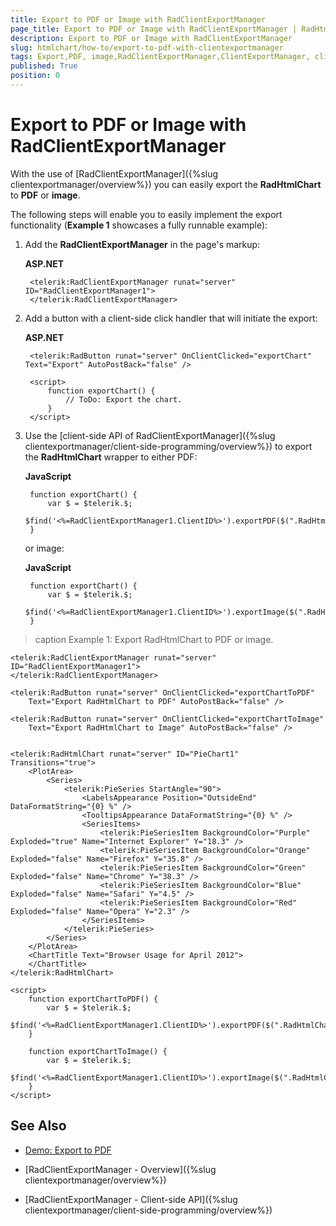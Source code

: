 ```yaml
---
title: Export to PDF or Image with RadClientExportManager
page_title: Export to PDF or Image with RadClientExportManager | RadHtmlChart for ASP.NET AJAX Documentation
description: Export to PDF or Image with RadClientExportManager
slug: htmlchart/how-to/export-to-pdf-with-clientexportmanager
tags: Export,PDF, image,RadClientExportManager,ClientExportManager, client-side
published: True
position: 0
---
```


# Export to PDF or Image with RadClientExportManager

With the use of [RadClientExportManager]({%slug clientexportmanager/overview%}) you can easily export the **RadHtmlChart** to **PDF** or **image**. 

The following steps will enable you to easily implement the export functionality (**Example 1** showcases a fully runnable example):

1. Add the **RadClientExportManager** in the page's markup:

	**ASP.NET**

		<telerik:RadClientExportManager runat="server" ID="RadClientExportManager1">
	    </telerik:RadClientExportManager>

1. Add a button with a client-side click handler that will initiate the export:

	**ASP.NET**

		<telerik:RadButton runat="server" OnClientClicked="exportChart" Text="Export" AutoPostBack="false" />
		
		<script>
			function exportChart() {
			    // ToDo: Export the chart.
			}
		</script>

1. Use the [client-side API of RadClientExportManager]({%slug clientexportmanager/client-side-programming/overview%}) to export the **RadHtmlChart** wrapper to either PDF: 

	**JavaScript**	

		function exportChart() {
			var $ = $telerik.$;
			$find('<%=RadClientExportManager1.ClientID%>').exportPDF($(".RadHtmlChart"));
		}
	
	or image:

	**JavaScript**

		function exportChart() {
			var $ = $telerik.$;
			$find('<%=RadClientExportManager1.ClientID%>').exportImage($(".RadHtmlChart"));
		}


>caption Example 1: Export RadHtmlChart to PDF or image.

````ASP.NET
<telerik:RadClientExportManager runat="server" ID="RadClientExportManager1">
</telerik:RadClientExportManager>

<telerik:RadButton runat="server" OnClientClicked="exportChartToPDF" 
    Text="Export RadHtmlChart to PDF" AutoPostBack="false" />

<telerik:RadButton runat="server" OnClientClicked="exportChartToImage" 
    Text="Export RadHtmlChart to Image" AutoPostBack="false" />


<telerik:RadHtmlChart runat="server" ID="PieChart1" Transitions="true">
    <PlotArea>
        <Series>
            <telerik:PieSeries StartAngle="90">
                <LabelsAppearance Position="OutsideEnd" DataFormatString="{0} %" />
                <TooltipsAppearance DataFormatString="{0} %" />
                <SeriesItems>
                    <telerik:PieSeriesItem BackgroundColor="Purple" Exploded="true" Name="Internet Explorer" Y="18.3" />
                    <telerik:PieSeriesItem BackgroundColor="Orange" Exploded="false" Name="Firefox" Y="35.8" />
                    <telerik:PieSeriesItem BackgroundColor="Green" Exploded="false" Name="Chrome" Y="38.3" />
                    <telerik:PieSeriesItem BackgroundColor="Blue" Exploded="false" Name="Safari" Y="4.5" />
                    <telerik:PieSeriesItem BackgroundColor="Red" Exploded="false" Name="Opera" Y="2.3" />
                </SeriesItems>
            </telerik:PieSeries>
        </Series>
    </PlotArea>
    <ChartTitle Text="Browser Usage for April 2012">
    </ChartTitle>
</telerik:RadHtmlChart>

<script>
    function exportChartToPDF() {
        var $ = $telerik.$;
        $find('<%=RadClientExportManager1.ClientID%>').exportPDF($(".RadHtmlChart"));
    }

    function exportChartToImage() {
        var $ = $telerik.$;
        $find('<%=RadClientExportManager1.ClientID%>').exportImage($(".RadHtmlChart"));
    }
</script>
````

## See Also

* [Demo: Export to PDF](http://demos.telerik.com/aspnet-ajax/client-export-manager/applicationscenarios/export-radhtmlchart/defaultcs.aspx?product=htmlchart)

* [RadClientExportManager - Overview]({%slug clientexportmanager/overview%})

* [RadClientExportManager - Client-side API]({%slug clientexportmanager/client-side-programming/overview%})

